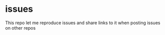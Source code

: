 # issues
This repo let me reproduce issues and share links to it when posting issues on other repos
